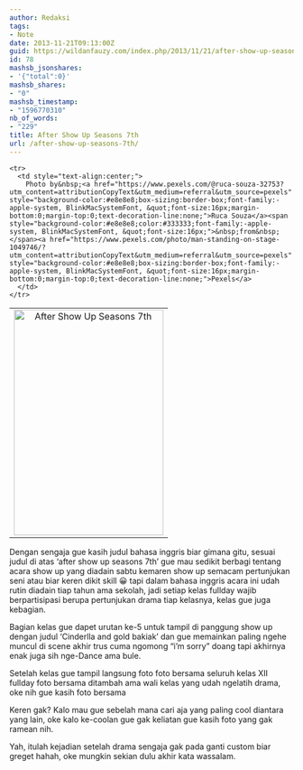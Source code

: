 ```yaml
---
author: Redaksi
tags:
- Note
date: 2013-11-21T09:13:00Z
guid: https://wildanfauzy.com/index.php/2013/11/21/after-show-up-seasons-7th/
id: 78
mashsb_jsonshares:
- '{"total":0}'
mashsb_shares:
- "0"
mashsb_timestamp:
- "1596770310"
nb_of_words:
- "229"
title: After Show Up Seasons 7th
url: /after-show-up-seasons-7th/
---
```


<div dir="ltr" style="text-align:left;">
  </p> 
  
  <table align="center" cellpadding="0" cellspacing="0" style="margin-left:auto;margin-right:auto;text-align:center;">
    <tr>
      <td style="text-align:center;">
        <a href="https://wildanfauzyart.files.wordpress.com/2013/11/2abe9-acting-actors-adult-1049746.jpg" style="margin-left:auto;margin-right:auto;"><img loading="lazy" alt="After Show Up Seasons 7th" border="0" height="400" src="https://wildanfauzyart.files.wordpress.com/2013/11/2abe9-acting-actors-adult-1049746.jpg?w=199&#038;resize=265%2C400" title="After Show Up Seasons 7th" width="265" data-recalc-dims="1" /></a>
      </td>
    </tr>
    
    <tr>
      <td style="text-align:center;">
        Photo by&nbsp;<a href="https://www.pexels.com/@ruca-souza-32753?utm_content=attributionCopyText&utm_medium=referral&utm_source=pexels" style="background-color:#e8e8e8;box-sizing:border-box;font-family:-apple-system, BlinkMacSystemFont, &quot;font-size:16px;margin-bottom:0;margin-top:0;text-decoration-line:none;">Ruca Souza</a><span style="background-color:#e8e8e8;color:#333333;font-family:-apple-system, BlinkMacSystemFont, &quot;font-size:16px;">&nbsp;from&nbsp;</span><a href="https://www.pexels.com/photo/man-standing-on-stage-1049746/?utm_content=attributionCopyText&utm_medium=referral&utm_source=pexels" style="background-color:#e8e8e8;box-sizing:border-box;font-family:-apple-system, BlinkMacSystemFont, &quot;font-size:16px;margin-bottom:0;margin-top:0;text-decoration-line:none;">Pexels</a>
      </td>
    </tr>
  </table>
  
  <p>
    Dengan sengaja gue kasih judul bahasa inggris biar gimana gitu, sesuai judul di atas &#8216;after show up seasons 7th&#8217; gue mau sedikit berbagi tentang acara show up yang diadain sabtu kemaren show up semacam pertunjukan seni atau biar keren dikit skill 😀 tapi dalam bahasa inggris acara ini udah rutin diadain tiap tahun ama sekolah, jadi setiap kelas fullday wajib berpartisipasi berupa pertunjukan drama tiap kelasnya, kelas gue juga kebagian.
  </p>
  
  <p>
    Bagian kelas gue dapet urutan ke-5 untuk tampil di panggung show up dengan judul &#8216;Cinderlla and gold bakiak&#8217; dan gue memainkan paling ngehe muncul di scene akhir trus cuma ngomong &#8220;i&#8217;m sorry&#8221; doang tapi akhirnya enak juga sih nge-Dance ama bule.
  </p>
  
  <p>
    Setelah kelas gue tampil langsung foto foto bersama seluruh kelas XII fullday foto bersama ditambah ama wali kelas yang udah ngelatih drama, oke nih gue kasih foto bersama
  </p>
  
  <p>
    Keren gak? Kalo mau gue sebelah mana cari aja yang paling cool diantara yang lain, oke kalo ke-coolan gue gak keliatan gue kasih foto yang gak ramean nih.
  </p>
  
  <p>
    Yah, itulah kejadian setelah drama sengaja gak pada ganti custom biar greget hahah, oke mungkin sekian dulu akhir kata wassalam.</div>